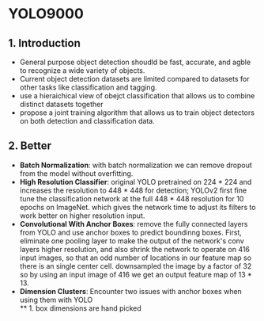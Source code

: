 # YOLO9000

## 1. Introduction
  * General purpose object detection shoudld be fast, accurate, and agble to recognize a wide variety of objects.
  * Current object detection datasets are limited compared to datasets for other tasks like classification and tagging.
  * use a hieraichical view of obejct classification that allows us to combine distinct datasets together
  * propose a joint training algorithm that allows us to train object detectors on both detection and classification data.
## 2. Better
  * __Batch Normalization__: with batch normalization we can remove dropout from the model without overfitting.
  * __High Resolution Classifier__: original YOLO pretrained on 224 * 224 and increases the resolution to 448 * 448 for detection; YOLOv2 first fine tune the classification network at the full 448 * 448 resolution for 10 epochs on ImageNet. which gives the network time to adjust its filters to work better on higher resolution input.
  * __Convolutional With Anchor Boxes__:  remove the fully connected layers from YOLO and use anchor boxes to predict boundinng boxes. First, eliminate one pooling layer to make the output of the network's conv layers higher resolution, and also shrink the network to operate on 416 input images, so that an odd number of locations in our feature map so there is an single center cell. downsampled the image by a factor of 32 so by using an input image of 416 we get an output feature map of 13 * 13.
  * __Dimension Clusters__: Encounter two issues with anchor boxes when using them with YOLO</br>
   ** 1. box dimensions are hand picked
